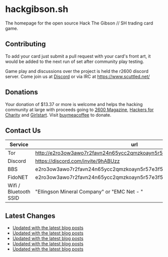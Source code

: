 # hackgibson.sh
The homepage for the open source Hack The Gibson // SH trading card game.


## Contributing

To add your card just submit a pull request with your card's front art, it would be added to the next run of set after community play testing.

Game play and discussions over the project is held the r2600 discord server. Come join us at [Discord](https://discord.com/invite/9hABUzz) or via IRC at https://www.scuttled.net/


## Donations

Your donation of $13.37 or more is welcome and helps the hacking community at large with proceeds going to [2600 Magazine](https://2600.com/), [Hackers for Charity](https://hackersforcharity.org) and [Girlstart](https://girlstart.org).  Visit [buymeacoffee](https://www.buymeacoffee.com/hackgibson.sh) to donate.


## Contact Us

Service | url
-|-
Tor | http://e2ro3ow3awo7r2favn24n65ycc2qmzkoayn5r57e3f56nvjwdcgg32ad.onion
Discord | https://discord.com/invite/9hABUzz
BBS | e2ro3ow3awo7r2favn24n65ycc2qmzkoayn5r57e3f56nvjwdcgg32ad.onion:23
FidoNET | e2ro3ow3awo7r2favn24n65ycc2qmzkoayn5r57e3f56nvjwdcgg32ad.onion:24554
Wifi / Bluetooth SSID | "Ellingson Mineral Company" or "EMC Net - <fidonet address>"

## Latest Changes
<!-- BLOG-POST-LIST:START -->
- [Updated with the latest blog posts](https://github.com/DFW2600/hackgibson.sh/commit/bb9d1ccc64facda84d1ebbc7e434cdbeb07f5115)
- [Updated with the latest blog posts](https://github.com/DFW2600/hackgibson.sh/commit/ecf22f24efe30fda42909951f8ddd4c55b3ac3d9)
- [Updated with the latest blog posts](https://github.com/DFW2600/hackgibson.sh/commit/85408589472b44b70d348b69fc8f7b8661a84565)
- [Updated with the latest blog posts](https://github.com/DFW2600/hackgibson.sh/commit/2479445844564eba247920627cd0951e2412a01b)
- [Updated with the latest blog posts](https://github.com/DFW2600/hackgibson.sh/commit/64a18a05f901abf16eabaa8b4bf5bbf56ae4b89d)
<!-- BLOG-POST-LIST:END -->
